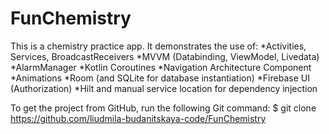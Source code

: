# FunChemistry
This is a chemistry practice app.
It demonstrates the use of:
*Activities, Services, BroadcastReceivers
*MVVM (Databinding, ViewModel, Livedata)
*AlarmManager
*Kotlin Coroutines
*Navigation Architecture Component
*Animations
*Room (and SQLite for database instantiation)
*Firebase UI (Authorization)
*Hilt and manual service location for dependency injection





To get the project from GitHub, run the following Git command:
$ git clone https://github.com/liudmila-budanitskaya-code/FunChemistry
